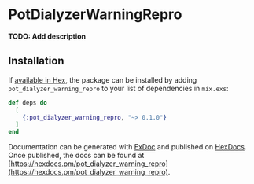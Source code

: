 # PotDialyzerWarningRepro

**TODO: Add description**

## Installation

If [available in Hex](https://hex.pm/docs/publish), the package can be installed
by adding `pot_dialyzer_warning_repro` to your list of dependencies in `mix.exs`:

```elixir
def deps do
  [
    {:pot_dialyzer_warning_repro, "~> 0.1.0"}
  ]
end
```

Documentation can be generated with [ExDoc](https://github.com/elixir-lang/ex_doc)
and published on [HexDocs](https://hexdocs.pm). Once published, the docs can
be found at [https://hexdocs.pm/pot_dialyzer_warning_repro](https://hexdocs.pm/pot_dialyzer_warning_repro).

